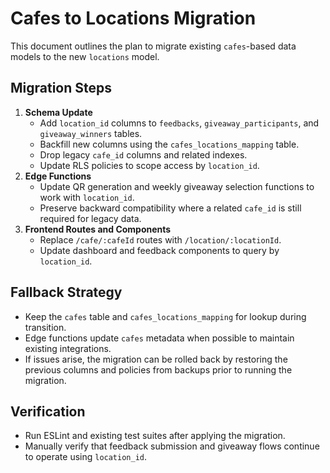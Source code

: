 # Cafes to Locations Migration

This document outlines the plan to migrate existing `cafes`-based data models to the new `locations` model.

## Migration Steps
1. **Schema Update**  
   - Add `location_id` columns to `feedbacks`, `giveaway_participants`, and `giveaway_winners` tables.  
   - Backfill new columns using the `cafes_locations_mapping` table.  
   - Drop legacy `cafe_id` columns and related indexes.  
   - Update RLS policies to scope access by `location_id`.
2. **Edge Functions**  
   - Update QR generation and weekly giveaway selection functions to work with `location_id`.  
   - Preserve backward compatibility where a related `cafe_id` is still required for legacy data.
3. **Frontend Routes and Components**  
   - Replace `/cafe/:cafeId` routes with `/location/:locationId`.  
   - Update dashboard and feedback components to query by `location_id`.

## Fallback Strategy
- Keep the `cafes` table and `cafes_locations_mapping` for lookup during transition.  
- Edge functions update `cafes` metadata when possible to maintain existing integrations.  
- If issues arise, the migration can be rolled back by restoring the previous columns and policies from backups prior to running the migration.

## Verification
- Run ESLint and existing test suites after applying the migration.  
- Manually verify that feedback submission and giveaway flows continue to operate using `location_id`.
